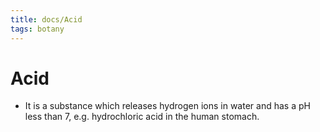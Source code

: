 ```yaml
---
title: docs/Acid
tags: botany
---
```


# Acid
- It is a substance which releases hydrogen ions in water and has a pH less than 7, e.g. hydrochloric acid in the human stomach.